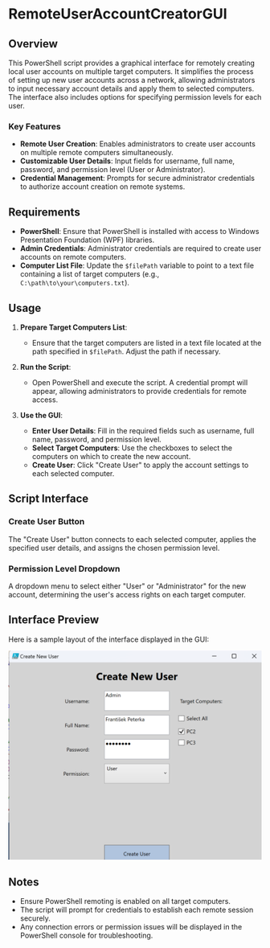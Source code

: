 # RemoteUserAccountCreatorGUI

## Overview

This PowerShell script provides a graphical interface for remotely creating local user accounts on multiple target computers. It simplifies the process of setting up new user accounts across a network, allowing administrators to input necessary account details and apply them to selected computers. The interface also includes options for specifying permission levels for each user.

### Key Features
- **Remote User Creation**: Enables administrators to create user accounts on multiple remote computers simultaneously.
- **Customizable User Details**: Input fields for username, full name, password, and permission level (User or Administrator).
- **Credential Management**: Prompts for secure administrator credentials to authorize account creation on remote systems.

## Requirements
- **PowerShell**: Ensure that PowerShell is installed with access to Windows Presentation Foundation (WPF) libraries.
- **Admin Credentials**: Administrator credentials are required to create user accounts on remote computers.
- **Computer List File**: Update the `$filePath` variable to point to a text file containing a list of target computers (e.g., `C:\path\to\your\computers.txt`).

## Usage

1. **Prepare Target Computers List**:
   - Ensure that the target computers are listed in a text file located at the path specified in `$filePath`. Adjust the path if necessary.

2. **Run the Script**:
   - Open PowerShell and execute the script. A credential prompt will appear, allowing administrators to provide credentials for remote access.

3. **Use the GUI**:
   - **Enter User Details**: Fill in the required fields such as username, full name, password, and permission level.
   - **Select Target Computers**: Use the checkboxes to select the computers on which to create the new account.
   - **Create User**: Click "Create User" to apply the account settings to each selected computer.

## Script Interface

### Create User Button
The "Create User" button connects to each selected computer, applies the specified user details, and assigns the chosen permission level.

### Permission Level Dropdown
A dropdown menu to select either "User" or "Administrator" for the new account, determining the user's access rights on each target computer.

## Interface Preview

Here is a sample layout of the interface displayed in the GUI:

![Create User GUI](images/RemoteUserAccountCreatorGUI.png)

## Notes

- Ensure PowerShell remoting is enabled on all target computers.
- The script will prompt for credentials to establish each remote session securely.
- Any connection errors or permission issues will be displayed in the PowerShell console for troubleshooting.
